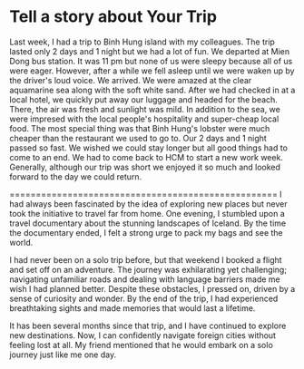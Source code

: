 # Tell a story about Your Trip

Last week, I had a trip to Binh Hung island with my colleagues. The trip lasted only 2 days and 1 night but we had a lot of fun.
We departed at Mien Dong bus station. It was 11 pm but none of us were sleepy because all of us were eager. However, after a while we fell asleep until we were  waken up by the driver's loud voice. We arrived. We were amazed at the clear aquamarine sea along with the soft white sand. After we had checked in at a local hotel, we quickly put away our luggage and headed for the beach. There, the air was fresh and sunlight was mild. In addition to the sea, we were impresed with the local people's hospitality and super-cheap local food. The most special thing was that Binh Hung's lobster were much cheaper than the restaurant we used to go to. Our 2 days and 1 night passed so fast. We wished we could stay longer but all good things had to come to an end. We had to come back to HCM to start a new work week.
Generally, although our trip was short we enjoyed it so much and looked forward to the day we could return.

===================================================
I had always been fascinated by the idea of exploring new places but never took the initiative to travel far from home. One evening, I stumbled upon a travel documentary about the stunning landscapes of Iceland. By the time the documentary ended, I felt a strong urge to pack my bags and see the world.

I had never been on a solo trip before, but that weekend I booked a flight and set off on an adventure. The journey was exhilarating yet challenging; navigating unfamiliar roads and dealing with language barriers made me wish I had planned better. Despite these obstacles, I pressed on, driven by a sense of curiosity and wonder. By the end of the trip, I had experienced breathtaking sights and made memories that would last a lifetime.

It has been several months since that trip, and I have continued to explore new destinations. Now, I can confidently navigate foreign cities without feeling lost at all. My friend mentioned that he would embark on a solo journey just like me one day.
